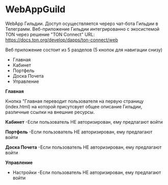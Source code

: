 # WebAppGuild
WebApp Гильдии. 
Доступ осуществляется черерз чат-бота Гильдии в Телеграмм. 
Веб-приложение Гильдии интегрированно с экосистемой TON через решение "TON Connect" URL: https://docs.ton.org/develop/dapps/ton-connect/web

Веб приложение состоит из 5 разделов (5 кнопок для навигации снизу) 

- Главная 
- Кабинет
- Портфель
- Доска Почета
- Управление


**Главная**

Кнопка "Главная переводит пользователя на первую страницу (index.html) на которой присутсвует общее описание Гильдии, различные ссылки на внешние ресурсы. 


**Кабинет**
-Если пользователь НЕ авторизирован, ему предлагают войти

**Портфель**
-Если пользователь НЕ авторизирован, ему предлагают войти

**Доска Почета**
-Если пользователь НЕ авторизирован, ему предлагают войти

**Управление**
- Настройки
-Если пользователь НЕ авторизирован, ему предлагают войти


